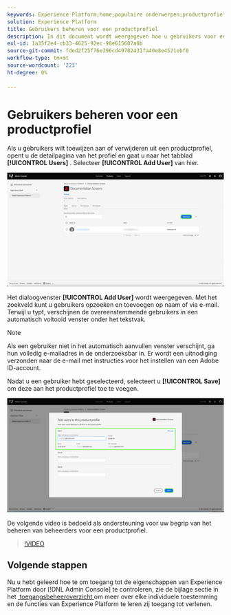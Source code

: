 ```yaml
---
keywords: Experience Platform;home;populaire onderwerpen;productprofiel
solution: Experience Platform
title: Gebruikers beheren voor een productprofiel
description: In dit document wordt weergegeven hoe u gebruikers voor een productprofiel in de gebruikersinterface voor Adobe Experience Platform kunt beheren.
exl-id: 1a35f2e4-cb33-4625-92ec-98e615607a8b
source-git-commit: fded2f25f76e396cd49702431fa40e8e4521ebf8
workflow-type: tm+mt
source-wordcount: '223'
ht-degree: 0%

---
```


# Gebruikers beheren voor een productprofiel

Als u gebruikers wilt toewijzen aan of verwijderen uit een productprofiel, opent u de detailpagina van het profiel en gaat u naar het tabblad **[!UICONTROL Users]** . Selecteer **[!UICONTROL Add User]** van hier.

![&#x200B; de de detailpagina van het productprofiel die de gebruikers toont in [!UICONTROL Users] worden vermeld tabel.](../images/add-user.png)

Het dialoogvenster **[!UICONTROL Add User]** wordt weergegeven. Met het zoekveld kunt u gebruikers opzoeken en toevoegen op naam of via e-mail. Terwijl u typt, verschijnen de overeenstemmende gebruikers in een automatisch voltooid venster onder het tekstvak.

>[!NOTE]
>
>Als een gebruiker niet in het automatisch aanvullen venster verschijnt, ga hun volledig e-mailadres in de onderzoeksbar in. Er wordt een uitnodiging verzonden naar de e-mail met instructies voor het instellen van een Adobe ID-account.

Nadat u een gebruiker hebt geselecteerd, selecteert u **[!UICONTROL Save]** om deze aan het productprofiel toe te voegen.

![&#x200B; voeg gebruikers aan de pagina van het productprofiel toe die gebruikersdetails benadrukt.](../images/save-user.png)

De volgende video is bedoeld als ondersteuning voor uw begrip van het beheren van beheerders voor een productprofiel.

>[!VIDEO](https://video.tv.adobe.com/v/3475947/?captions=dut&learn=on)

## Volgende stappen

Nu u hebt geleerd hoe te om toegang tot de eigenschappen van Experience Platform door [!DNL Admin Console] te controleren, zie de bijlage sectie in het [&#x200B; toegangsbeheeroverzicht &#x200B;](../home.md) om meer over elke individuele toestemming en de functies van Experience Platform te leren zij toegang tot verlenen.
